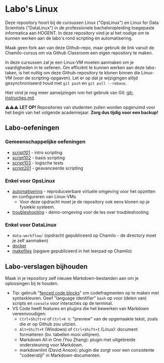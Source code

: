 # Labo's Linux

Deze repository hoort bij de cursussen Linux ("OpsLinux") en Linux for Data Scientists ("DataLinux") in de professionele bacheloropleiding toegepaste informatica aan HOGENT. In deze repository vind je al het nodige om te kunnen werken aan de labo's rond scripting en automatisering.

Maak geen fork aan van deze Github-repo, maar gebruik de link vanuit de Chamilo-cursus om via Github Classroom een eigen repository te maken.

In deze cursussen zal je een Linux-VM moeten aanmaken om je vaardigheden in te oefenen. Om efficiënt te kunnen werken aan deze labo-taken, is het nuttig om deze Github-repository te klonen binnen die Linux-VM (voor de scripting-opgaven). Let er op dat je wijzigingen altijd gesynchroniseerd houd met `git push` en `git pull --rebase`.

Hier vind je nog meer aanwijzingen ivm het gebruik van Git: [git-instructies.md](git-instructies.md).

⚠️⚠️⚠️ **LET OP!** Repositories van studenten zullen worden opgeruimd voor het begin van het volgende academiejaar. **Zorg dus tijdig voor een backup!**

## Labo-oefeningen

### Gemeenschappelijke oefeningen

- [script101](script101/README.md) - intro scripting
- [script102](script102/README.md) - basis scripting
- [script103](script103/README.md) - logische tests
- [script201](script201/README.md) - geavanceerde scripting

### Enkel voor OpsLinux

- [automatisering](automation/README.md) - reproduceerbare virtuele omgeving voor het opzetten en configureren van Linux-VMs
    - Voor deze opdracht moet je de repository ook eens klonen op je fysiekle systeem.
- [troubleshooting](troubleshooting/README.md) - demo-omgeving voor de les over troubleshooting

### Enkel voor DataLinux

- `data-workflow/` (opdracht gepubliceerd op Chamilo - de directory moet je zelf aanmaken)
- [docker](dockerlab/assignment-containers.md)
- [makefiles](makefiles/) (opgave gepubliceerd in het leerpad op Chamilo)

## Labo-verslagen bijhouden

Maak in je repository zelf nieuwe Markdown-bestanden aan om je oplossingen bij te houden.

- Tip: gebruik "[fenced code blocks](https://docs.github.com/en/get-started/writing-on-github/working-with-advanced-formatting/creating-and-highlighting-code-blocks)" om codefragmenten op te maken met syntaxkleuren. Geef "language identifier" `bash` op voor (delen van) scripts en `console` voor interacties op de terminal.
- VS Code heeft features en plugins die het bewerken van Markdown vereenvoudigen:
    - `Ctrl+Shift+V` of `Ctrl+K V`: "preview" van de opgemaakte tekst, zoals die er op Github zou uitzien.
    - `Alt+Shift+F` (Windows) of `Ctrl+Shift+I` (Linux): document formatteren (bv. tabellen mooi uitlijnen).
    - Markdown All in One (You Zhang): plugin met uitgebreide ondersteuning voor Markdown.
    - markdownlint (David Anson): plugin die zorgt voor een consistente "codeerstijl" in Markdown-documenten.
